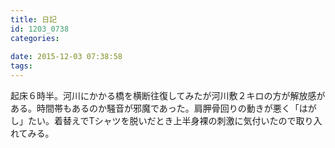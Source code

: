 ```yaml
---
title: 日記
id: 1203_0738
categories:
   
date: 2015-12-03 07:38:58
tags:
---
```


起床６時半。河川にかかる橋を横断往復してみたが河川敷２キロの方が解放感がある。時間帯もあるのか騒音が邪魔であった。肩胛骨回りの動きが悪く「はがし」たい。着替えでTシャツを脱いだとき上半身裸の刺激に気付いたので取り入れてみる。